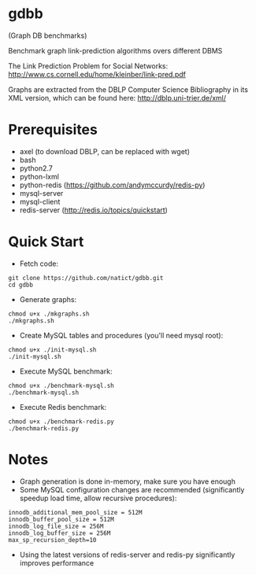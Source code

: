gdbb
====
(Graph DB benchmarks)

Benchmark graph link-prediction algorithms overs different DBMS

The Link Prediction Problem for Social Networks:
http://www.cs.cornell.edu/home/kleinber/link-pred.pdf

Graphs are extracted from the DBLP Computer Science Bibliography in its XML version,
which can be found here: http://dblp.uni-trier.de/xml/

Prerequisites
=============
* axel (to download DBLP, can be replaced with wget)
* bash
* python2.7
* python-lxml
* python-redis (https://github.com/andymccurdy/redis-py)
* mysql-server
* mysql-client
* redis-server (http://redis.io/topics/quickstart)

Quick Start
===========
* Fetch code:

```
git clone https://github.com/natict/gdbb.git
cd gdbb
```

* Generate graphs:

```
chmod u+x ./mkgraphs.sh
./mkgraphs.sh
```

* Create MySQL tables and procedures (you'll need mysql root):

```
chmod u+x ./init-mysql.sh
./init-mysql.sh
```

* Execute MySQL benchmark:

```
chmod u+x ./benchmark-mysql.sh
./benchmark-mysql.sh
```

* Execute Redis benchmark:

```
chmod u+x ./benchmark-redis.py
./benchmark-redis.py
```

Notes
=====
* Graph generation is done in-memory, make sure you have enough
* Some MySQL configuration changes are recommended (significantly speedup load time, allow recursive procedures):

```
innodb_additional_mem_pool_size = 512M
innodb_buffer_pool_size = 512M
innodb_log_file_size = 256M
innodb_log_buffer_size = 256M
max_sp_recursion_depth=10
```

* Using the latest versions of redis-server and redis-py significantly improves performance